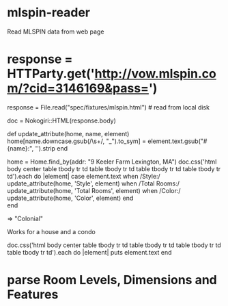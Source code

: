 mlspin-reader
=============

Read MLSPIN data from web page

# response = HTTParty.get('http://vow.mlspin.com/?cid=3146169&pass=')
response = File.read("spec/fixtures/mlspin.html") # read from local disk

doc = Nokogiri::HTML(response.body)

def update_attribute(home, name, element)
  home[name.downcase.gsub(/\s+/, "_").to_sym] = element.text.gsub("#{name}:", '').strip
end

home = Home.find_by(addr: "9 Keeler Farm Lexington, MA")
doc.css('html body center table tbody tr td table tbody tr td table tbody tr td table tbody tr td').each do |element|
  case element.text
  when /Style:/
    update_attribute(home, 'Style', element)
  when /Total Rooms:/
    update_attribute(home, 'Total Rooms', element)
  when /Color:/
    update_attribute(home, 'Color', element)
  end  
end  

=> "Colonial"

Works for a house and a condo

doc.css('html body center table tbody tr td table tbody tr td table tbody tr td table tbody tr td').each do |element|
  puts element.text
end

# parse Room Levels, Dimensions and Features

